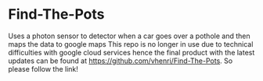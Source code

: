 # Find-The-Pots
Uses a photon sensor to detector when a car goes over a pothole and then maps the data to google maps 
This repo is no longer in use due to technical difficulties with google cloud services hence the final product with the latest updates can be found at https://github.com/vhenri/Find-The-Pots. So please follow the link!
